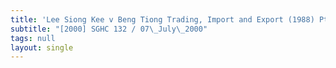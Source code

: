 ```yaml
---
title: 'Lee Siong Kee v Beng Tiong Trading, Import and Export (1988) Pte Ltd'
subtitle: "[2000] SGHC 132 / 07\_July\_2000"
tags: null
layout: single
---
```


